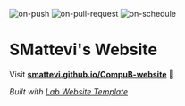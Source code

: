 
  ![on-push](../../actions/workflows/on-push.yaml/badge.svg)
  ![on-pull-request](../../actions/workflows/on-pull-request.yaml/badge.svg)
  ![on-schedule](../../actions/workflows/on-schedule.yaml/badge.svg)

  # SMattevi's Website

  Visit **[smattevi.github.io/CompuB-website](https://smattevi.github.io/CompuB-website)** 🚀

  _Built with [Lab Website Template](https://greene-lab.gitbook.io/lab-website-template-docs)_

